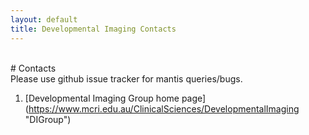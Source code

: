 ```yaml
---
layout: default
title: Developmental Imaging Contacts
---
```

<br>
# Contacts
<section class="content">
Please use github issue tracker for mantis queries/bugs.

1. [Developmental Imaging Group home page] (https://www.mcri.edu.au/ClinicalSciences/DevelopmentalImaging "DIGroup")


